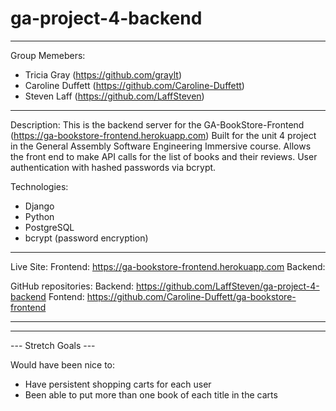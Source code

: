 # ga-project-4-backend
---
Group Memebers:
- Tricia Gray  (https://github.com/graylt)
- Caroline Duffett (https://github.com/Caroline-Duffett)
- Steven Laff (https://github.com/LaffSteven)

---

Description:
This is the backend server for the GA-BookStore-Frontend (https://ga-bookstore-frontend.herokuapp.com)
Built for the unit 4 project in the General Assembly Software Engineering Immersive course.
Allows the front end to make API calls for the list of books and their reviews.
User authentication with hashed passwords via bcrypt.

Technologies:
 - Django
 - Python
 - PostgreSQL
 - bcrypt (password encryption)

---

 Live Site:
 Frontend: https://ga-bookstore-frontend.herokuapp.com
 Backend:

 GitHub repositories:
 Backend: https://github.com/LaffSteven/ga-project-4-backend
 Fontend: https://github.com/Caroline-Duffett/ga-bookstore-frontend


---

---

--- Stretch Goals ---

Would have been nice to:
 - Have persistent shopping carts for each user
 - Been able to put more than one book of each title in the carts
